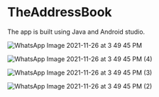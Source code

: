 # TheAddressBook

The app is built using Java and Android studio.

![WhatsApp Image 2021-11-26 at 3 49 45 PM](https://user-images.githubusercontent.com/78059569/143646229-66ca94f0-39dd-428e-84a9-2365cb5e67d4.jpeg)

![WhatsApp Image 2021-11-26 at 3 49 45 PM (4)](https://user-images.githubusercontent.com/78059569/143647407-49112281-0ca4-44e2-acdd-8d6ac63bbfab.jpeg)

![WhatsApp Image 2021-11-26 at 3 49 45 PM (3)](https://user-images.githubusercontent.com/78059569/143647823-521de7cc-a12b-49ea-acbb-0b9c66280444.jpeg)

![WhatsApp Image 2021-11-26 at 3 49 45 PM (2)](https://user-images.githubusercontent.com/78059569/143648003-fc2aea05-761b-496d-ba21-c893eae43ea2.jpeg)
